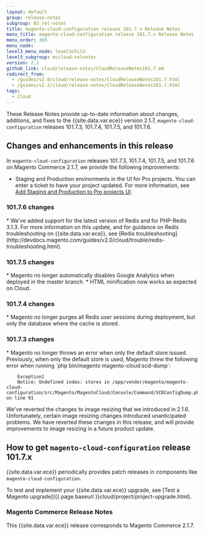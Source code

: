 ```yaml
---
layout: default
group: release-notes
subgroup: 02_rel-notes
title: magento-cloud-configuration release 101.7.x Release Notes
menu_title: magento-cloud-configuration release 101.7.x Release Notes
menu_order: 365
menu_node:
level3_menu_node: level3child
level3_subgroup: mccloud-relnotes
version: 2.1
github_link: cloud/release-notes/CloudReleaseNotes101.7.md
redirect_from:
  - /guides/v2.0/cloud/release-notes/CloudReleaseNotes101.7.html
  - /guides/v2.2/cloud/release-notes/CloudReleaseNotes101.7.html
tags:
  - Cloud
---
```


These Release Notes provide up-to-date information about changes, additions, and fixes to the {{site.data.var.ece}}  version 2.1.7, `magento-cloud-configuration` releases 101.7.3, 101.7.4, 101.7.5, and 101.7.6.

## Changes and enhancements in this release
In `magento-cloud-configuration` releases 101.7.3, 101.7.4, 101.7.5, and 101.7.6 on Magento Commerce 2.1.7, we provide the following improvements:

* Staging and Production environments in the UI for Pro projects. You can enter a ticket to have your project updated. For more information, see [Add Staging and Production to Pro projects UI]({{page.baseurl}}cloud/trouble/pro-env-management.html).

### 101.7.6 changes
<!--- MAGECLOUD-1005 -->* We’ve added support for the latest version of Redis and for PHP-Redis 3.1.3. For more information on this update, and for guidance on Redis troubleshooting on {{site.data.var.ece}}, see [Redis troubleshooting](http://devdocs.magento.com/guides/v2.0/cloud/trouble/redis-troubleshooting.html).


### 101.7.5 changes

<!--- MAGECLOUD-870 -->* Magento no longer automatically disables Google Analytics when deployed in the master branch.

<!--- MAGECLOUD-860 -->* HTML minification now works as expected on Cloud.

### 101.7.4 changes

<!--- MAGECLOUD-792 -->* Magento no longer purges all Redis user sessions during deployment, but only the database where the cache is stored.


### 101.7.3 changes

<!--- MAGECLOUD-782 -->* Magento no longer throws an error when only the default store issued.  Previously, when only the default store is used, Magento threw the following error when running `php bin/magento magento-cloud:scd-dump`:

		Exception]
  		Notice: Undefined index: stores in /app/vendor/magento/magento-cloud-configuration/src/Magento/MagentoCloud/Console/Command/SCDConfigDump.php on line 91

<div class="bs-callout bs-callout-info" id="info">
  <p>We've reverted the changes to image resizing that we introduced in 2.1.6. Unfortunately, certain image resizing changes introduced unanticipated problems. We have reverted these changes in this release, and will provide improvements to image resizing in a future product update.</p>
</div>



## How to get `magento-cloud-configuration` release 101.7.x
{{site.data.var.ece}} periodically provides patch releases in components like `magento-cloud-configuration`.

To test and implement your {{site.data.var.ece}} upgrade, see [Test a Magento upgrade]({{ page.baseurl }}cloud/project/project-upgrade.html).

### Magento Commerce Release Notes
This {{site.data.var.ece}}  release corresponds to Magento Commerce 2.1.7.
